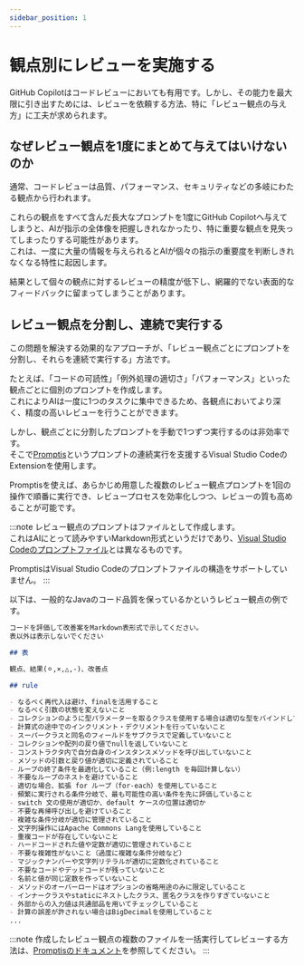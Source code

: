 ```yaml
---
sidebar_position: 1
---
```


# 観点別にレビューを実施する

GitHub Copilotはコードレビューにおいても有用です。しかし、その能力を最大限に引き出すためには、レビューを依頼する方法、特に「レビュー観点の与え方」に工夫が求められます。

## なぜレビュー観点を1度にまとめて与えてはいけないのか

通常、コードレビューは品質、パフォーマンス、セキュリティなどの多岐にわたる観点から行われます。

これらの観点をすべて含んだ長大なプロンプトを1度にGitHub Copilotへ与えてしまうと、AIが指示の全体像を把握しきれなかったり、特に重要な観点を見失ってしまったりする可能性があります。  
これは、一度に大量の情報を与えられるとAIが個々の指示の重要度を判断しきれなくなる特性に起因します。

結果として個々の観点に対するレビューの精度が低下し、網羅的でない表面的なフィードバックに留まってしまうことがあります。

## レビュー観点を分割し、連続で実行する

この問題を解決する効果的なアプローチが、「レビュー観点ごとにプロンプトを分割し、それらを連続で実行する」方法です。

たとえば、「コードの可読性」「例外処理の適切さ」「パフォーマンス」といった観点ごとに個別のプロンプトを作成します。  
これによりAIは一度に1つのタスクに集中できるため、各観点においてより深く、精度の高いレビューを行うことができます。

しかし、観点ごとに分割したプロンプトを手動で1つずつ実行するのは非効率です。  
そこで[Promptis](https://marketplace.visualstudio.com/items?itemName=tis.promptis)というプロンプトの連続実行を支援するVisual Studio CodeのExtensionを使用します。

Promptisを使えば、あらかじめ用意した複数のレビュー観点プロンプトを1回の操作で順番に実行でき、レビュープロセスを効率化しつつ、レビューの質も高めることが可能です。

:::note
レビュー観点のプロンプトはファイルとして作成します。  
これはAIにとって読みやすいMarkdown形式というだけであり、[Visual Studio Codeのプロンプトファイル](../../ai-on-boarding/shared-instructions-prompts)とは異なるものです。

PromptisはVisual Studio Codeのプロンプトファイルの構造をサポートしていません。
:::

以下は、一般的なJavaのコード品質を保っているかというレビュー観点の例です。

```markdown
コードを評価して改善案をMarkdown表形式で示してください。  
表以外は表示しないでください

## 表

観点、結果(⚪︎,×,△,-)、改善点

## rule

- なるべく再代入は避け、finalを活用すること
- なるべく引数の状態を変えないこと
- コレクションのように型パラメーターを取るクラスを使用する場合は適切な型をバインドしていること
- 計算式の途中でのインクリメント・デクリメントを行っていないこと
- スーパークラスと同名のフィールドをサブクラスで定義していないこと
- コレクションや配列の戻り値でnullを返していないこと
- コンストラクタ内で自分自身のインスタンスメソッドを呼び出していないこと
- メソッドの引数と戻り値が適切に定義されていること
- ループの終了条件を最適化していること（例:length を毎回計算しない）
- 不要なループのネストを避けていること
- 適切な場合、拡張 for ループ（for-each）を使用していること
- 頻繁に実行される条件分岐で、最も可能性の高い条件を先に評価していること
- switch 文の使用が適切か、default ケースの位置は適切か
- 不要な再帰呼び出しを避けていること
- 複雑な条件分岐が適切に管理されていること
- 文字列操作にはApache Commons Langを使用していること
- 重複コードが存在していないこと
- ハードコードされた値や定数が適切に管理されていること
- 不要な複雑性がないこと（過度に複雑な条件分岐など）
- マジックナンバーや文字列リテラルが適切に定数化されていること
- 不要なコードやデッドコードが残っていないこと
- 名前と値が同じ定数を作っていないこと
- メソッドのオーバーロードはオプションの省略用途のみに限定していること
- インナークラスやstaticにネストしたクラス、匿名クラスを作りすぎていないこと
- 外部からの入力値は共通部品を用いてチェックしていること
- 計算の誤差が許されない場合はBigDecimalを使用していること
...
```

:::note
作成したレビュー観点の複数のファイルを一括実行してレビューする方法は、[Promptisのドキュメント](https://marketplace.visualstudio.com/items?itemName=tis.promptis)を参照してください。
:::
